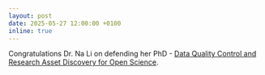 ```yaml
---
layout: post
date: 2025-05-27 12:00:00 +0100
inline: true
---
```


Congratulations Dr. Na Li on defending her PhD - [Data Quality Control and Research Asset Discovery for Open Science](https://dare.uva.nl/search?identifier=f16c7773-1b16-40b7-9dbf-411b5bc5471e).